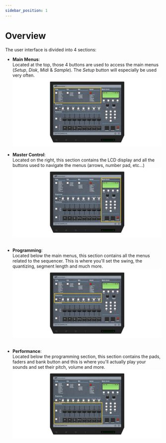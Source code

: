 ```yaml
---
sidebar_position: 1
---
```


# Overview
The user interface is divided into 4 sections:
* **Main Menus**:<br/>Located at the top, those 4 buttons are used to access the main menus 
(*Setup*, *Disk*, *Midi* & *Sample*). The *Setup* button will especially be used very often.<br/>
![Main Menus](img/main-menus.png)

* **Master Control**:<br/>Located on the right, this section contains the LCD display and all the buttons used to navigate the menus (arrows, number pad, etc...)<br/>
![Master Control](img/master-control.png)
<br/><br/>

* **Programming**:<br/>Located below the main menus, this section contains all the menus related to the sequencer. 
This is where you'll set the swing, the quantizing, segment length and much more.<br/>
![Programming](img/programming-section.png)
<br/><br/>

* **Performance**:<br/>Located below the programming section, this section contains the pads, faders and bank button and this is where 
you'll actually play your sounds and set their pitch, volume and more.<br/>
![Performance](img/performance-section.png)
<br/><br/>

